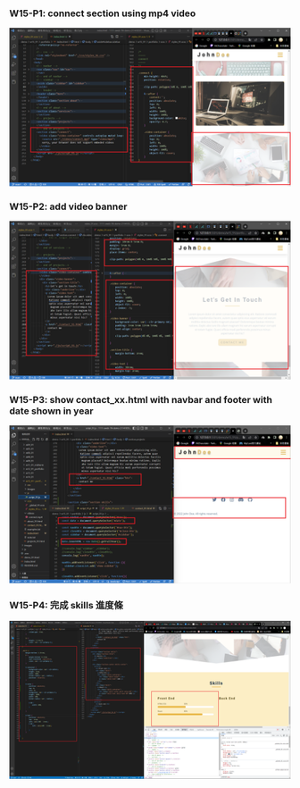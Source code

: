 ### W15-P1: connect section using mp4 video
 
![](w15-p1.png)

### W15-P2: add video banner
 
![](w15-p2.png)

### W15-P3: show contact_xx.html with navbar and footer with date shown in year
 
![](w15-p3.png)

### W15-P4: 完成 skills 進度條
 
![](w15-p4.png)